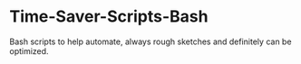 # Time-Saver-Scripts-Bash
Bash scripts to help automate, always rough sketches and definitely can be optimized.
